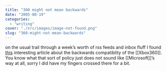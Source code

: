 ```yaml
---
title: "360 might not mean backwards"
date: "2005-08-19"
categories: 
  - "writing"
cover: "./src/images/image-not-found.png"
slug: "360-might-not-mean-backwards"
---
```


on the usual trail through a week’s worth of rss feeds and inbox fluff I found [this](http://www.games-digest.com/2005/08/xbox_360_withou.html) interesting article about the backwards compatiblity of the \[\[Xbox360\]\].  
You know what that sort of policy just does not sound like \[\[Microsoft\]\]’s way at all, sorry I did have my fingers crossed there for a bit.
